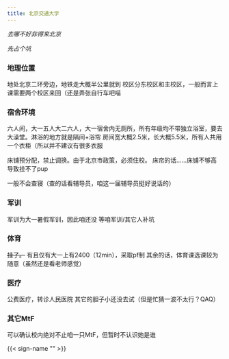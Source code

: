 ```yaml
---
title: 北京交通大学
---
```


*去哪不好非得来北京*

*先占个坑*

### 地理位置
地处北京二环旁边，地铁走大概半公里就到
校区分东校区和主校区，一般而言上课需要两个校区来回（还是弄张自行车吧喵

### 宿舍环境
六人间，大一五人大二六人，大一宿舍内无厕所，所有年级均不带独立浴室，要去大澡堂。淋浴的地方就是隔间+浴帘
房间宽大概2.5米，长大概5.5米，所有人共用一个衣柜（所以并不建议有很多衣服

床铺预分配，禁止调换。由于北京市政策，必须住校。
床帘的话……床铺不够高导致挂不了pup

一般不会查寝（查的话看辅导员，咱这一届辅导员挺好说话的）

### 军训
军训为大一暑假军训，因此咱还没
等咱军训/其它人补坑

### 体育
~~挂了。~~
有且仅有大一上有2400（12min），采取pf制
其余的话，体育课选课较为随意（虽然还是看老师感觉）

### 医疗
公费医疗，转诊人民医院
其它的胆子小还没去试（但是忙猜一波不太行？QAQ）

### 其它MtF
可以确认校内绝对不止咱一只MtF，但暂时不认识她是谁

{{< sign-name "" >}}
